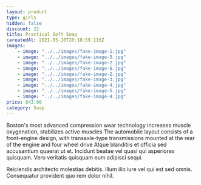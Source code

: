 ```yaml
---
layout: product
type: girls
hidden: false
discount: 22
title: Practical Soft Soap
careatedAt: 2021-05-10T20:18:59.116Z
images:
    - image: "../../images/fake-image-1.jpg"
    - image: "../../images/fake-image-3.jpg"
    - image: "../../images/fake-image-2.jpg"
    - image: "../../images/fake-image-6.jpg"
    - image: "../../images/fake-image-2.jpg"
    - image: "../../images/fake-image-3.jpg"
    - image: "../../images/fake-image-4.jpg"
    - image: "../../images/fake-image-5.jpg"
    - image: "../../images/fake-image-4.jpg"
price: 843.00
category: Soap
---
```

Boston's most advanced compression wear technology increases muscle oxygenation, stabilizes active muscles
The automobile layout consists of a front-engine design, with transaxle-type transmissions mounted at the rear of the engine and four wheel drive
Atque blanditiis et officia sed accusantium quaerat ut et. Incidunt beatae vel quasi qui asperiores quisquam. Vero veritatis quisquam eum adipisci sequi.
 Reiciendis architecto molestias debitis. Illum illo iure vel qui est sed omnis. Consequatur provident quo rem dolor nihil.
